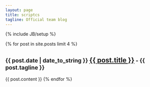 ```yaml
---
layout: page
title: scriptcs
tagline: Official team blog
---
```

{% include JB/setup %}

{% for post in site.posts limit 4 %}
<h2><small>{{ post.date | date_to_string }} </small> <a href="{{ BASE_PATH }}{{ post.url }}">{{ post.title }}</a><small> - {{ post.tagline }}</small></h2>
{{ post.content }}
{% endfor %}
